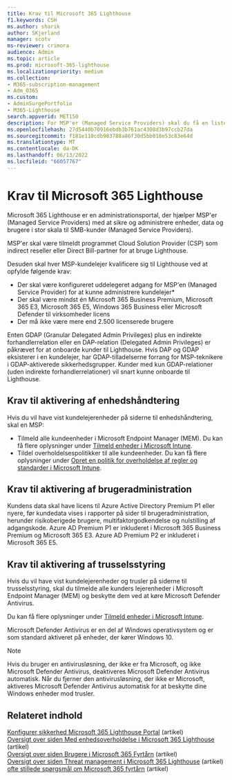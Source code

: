 ```yaml
---
title: Krav til Microsoft 365 Lighthouse
f1.keywords: CSH
ms.author: sharik
author: SKjerland
manager: scotv
ms-reviewer: crimora
audience: Admin
ms.topic: article
ms.prod: microsoft-365-lighthouse
ms.localizationpriority: medium
ms.collection:
- M365-subscription-management
- Adm_O365
ms.custom:
- AdminSurgePortfolio
- M365-Lighthouse
search.appverid: MET150
description: For MSP'er (Managed Service Providers) skal du få en liste over krav til brug af Microsoft 365 Lighthouse.
ms.openlocfilehash: 27d5440b70916ebdb3b761ac4308d3b97ccb27da
ms.sourcegitcommit: f181e110cdb983788a86f30d5bb018e53c83e64d
ms.translationtype: MT
ms.contentlocale: da-DK
ms.lasthandoff: 06/13/2022
ms.locfileid: "66057767"
---
```

# <a name="requirements-for-microsoft-365-lighthouse"></a>Krav til Microsoft 365 Lighthouse

Microsoft 365 Lighthouse er en administrationsportal, der hjælper MSP'er (Managed Service Providers) med at sikre og administrere enheder, data og brugere i stor skala til SMB-kunder (Managed Service Providers).

MSP'er skal være tilmeldt programmet Cloud Solution Provider (CSP) som indirect reseller eller Direct Bill-partner for at bruge Lighthouse.

Desuden skal hver MSP-kundelejer kvalificere sig til Lighthouse ved at opfylde følgende krav:

- Der skal være konfigureret uddelegeret adgang for MSP'en (Managed Service Provider) for at kunne administrere kundelejer*
- Der skal være mindst én Microsoft 365 Business Premium, Microsoft 365 E3, Microsoft 365 E5, Windows 365 Business eller Microsoft Defender til virksomheder licens
- Der må ikke være mere end 2.500 licenserede brugere

Enten GDAP (Granular Delegated Admin Privileges) plus en indirekte forhandlerrelation eller en DAP-relation (Delegated Admin Privileges) er påkrævet for at onboarde kunder til Lighthouse. Hvis DAP og GDAP eksisterer i en kundelejer, har GDAP-tilladelserne forrang for MSP-teknikere i GDAP-aktiverede sikkerhedsgrupper. Kunder med kun GDAP-relationer (uden indirekte forhandlerrelationer) vil snart kunne onboarde til Lighthouse.

## <a name="requirements-for-enabling-device-management"></a>Krav til aktivering af enhedshåndtering

Hvis du vil have vist kundelejerenheder på siderne til enhedshåndtering, skal en MSP:

- Tilmeld alle kundeenheder i Microsoft Endpoint Manager (MEM). Du kan få flere oplysninger under [Tilmeld enheder i Microsoft Intune](/mem/intune/enrollment/).
- Tildel overholdelsespolitikker til alle kundeenheder. Du kan få flere oplysninger under [Opret en politik for overholdelse af regler og standarder i Microsoft Intune](/mem/intune/protect/create-compliance-policy).

## <a name="requirements-for-enabling-user-management"></a>Krav til aktivering af brugeradministration

Kundens data skal have licens til Azure Active Directory Premium P1 eller nyere, før kundedata vises i rapporter på sider til brugeradministration, herunder risikoberigede brugere, multifaktorgodkendelse og nulstilling af adgangskode. Azure AD Premium P1 er inkluderet i Microsoft 365 Business Premium og Microsoft 365 E3. Azure AD Premium P2 er inkluderet i Microsoft 365 E5.

## <a name="requirements-for-enabling-threat-management"></a>Krav til aktivering af trusselsstyring

Hvis du vil have vist kundelejerenheder og trusler på siderne til trusselsstyring, skal du tilmelde alle kunders lejerenheder i Microsoft Endpoint Manager (MEM) og beskytte dem ved at køre Microsoft Defender Antivirus.

Du kan få flere oplysninger under [Tilmeld enheder i Microsoft Intune](/mem/intune/enrollment/).

Microsoft Defender Antivirus er en del af Windows operativsystem og er som standard aktiveret på enheder, der kører Windows 10.

> [!NOTE]
> Hvis du bruger en antivirusløsning, der ikke er fra Microsoft, og ikke Microsoft Defender Antivirus, deaktiveres Microsoft Defender Antivirus automatisk. Når du fjerner den antivirusløsning, der ikke er Microsoft, aktiveres Microsoft Defender Antivirus automatisk for at beskytte dine Windows enheder mod trusler.

## <a name="related-content"></a>Relateret indhold

[Konfigurer sikkerhed Microsoft 365 Lighthouse Portal](m365-lighthouse-configure-portal-security.md) (artikel)\
[Oversigt over siden Med enhedsoverholdelse i Microsoft 365 Lighthouse](m365-lighthouse-device-compliance-page-overview.md) (artikel)\
[Oversigt over siden Brugere i Microsoft 365 Fyrtårn](m365-lighthouse-users-page-overview.md) (artikel)\
[Oversigt over siden Threat management i Microsoft 365 Lighthouse](m365-lighthouse-threat-management-page-overview.md) (artikel)\
[ofte stillede spørgsmål om Microsoft 365 fyrtårn](m365-lighthouse-faq.yml) (artikel)
